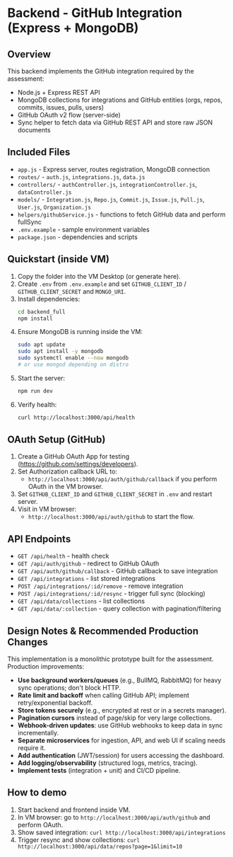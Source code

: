 # Backend - GitHub Integration (Express + MongoDB)

## Overview
This backend implements the GitHub integration required by the assessment:
- Node.js + Express REST API
- MongoDB collections for integrations and GitHub entities (orgs, repos, commits, issues, pulls, users)
- GitHub OAuth v2 flow (server-side)
- Sync helper to fetch data via GitHub REST API and store raw JSON documents

## Included Files
- `app.js` - Express server, routes registration, MongoDB connection
- `routes/` - `auth.js`, `integrations.js`, `data.js`
- `controllers/` - `authController.js`, `integrationController.js`, `dataController.js`
- `models/` - `Integration.js`, `Repo.js`, `Commit.js`, `Issue.js`, `Pull.js`, `User.js`, `Organization.js`
- `helpers/githubService.js` - functions to fetch GitHub data and perform fullSync
- `.env.example` - sample environment variables
- `package.json` - dependencies and scripts

## Quickstart (inside VM)
1. Copy the folder into the VM Desktop (or generate here).
2. Create `.env` from `.env.example` and set `GITHUB_CLIENT_ID` / `GITHUB_CLIENT_SECRET` and `MONGO_URI`.
3. Install dependencies:
   ```bash
   cd backend_full
   npm install
   ```
4. Ensure MongoDB is running inside the VM:
   ```bash
   sudo apt update
   sudo apt install -y mongodb
   sudo systemctl enable --now mongodb
   # or use mongod depending on distro
   ```
5. Start the server:
   ```bash
   npm run dev
   ```
6. Verify health:
   ```bash
   curl http://localhost:3000/api/health
   ```

## OAuth Setup (GitHub)
1. Create a GitHub OAuth App for testing (https://github.com/settings/developers).
2. Set Authorization callback URL to:
   - `http://localhost:3000/api/auth/github/callback` if you perform OAuth in the VM browser.
3. Set `GITHUB_CLIENT_ID` and `GITHUB_CLIENT_SECRET` in `.env` and restart server.
4. Visit in VM browser:
   - `http://localhost:3000/api/auth/github` to start the flow.

## API Endpoints
- `GET /api/health` - health check
- `GET /api/auth/github` - redirect to GitHub OAuth
- `GET /api/auth/github/callback` - GitHub callback to save integration
- `GET /api/integrations` - list stored integrations
- `POST /api/integrations/:id/remove` - remove integration
- `POST /api/integrations/:id/resync` - trigger full sync (blocking)
- `GET /api/data/collections` - list collections
- `GET /api/data/:collection` - query collection with pagination/filtering

## Design Notes & Recommended Production Changes
This implementation is a monolithic prototype built for the assessment. Production improvements:
- **Use background workers/queues** (e.g., BullMQ, RabbitMQ) for heavy sync operations; don't block HTTP.
- **Rate limit and backoff** when calling GitHub API; implement retry/exponential backoff.
- **Store tokens securely** (e.g., encrypted at rest or in a secrets manager).
- **Pagination cursors** instead of page/skip for very large collections.
- **Webhook-driven updates**: use GitHub webhooks to keep data in sync incrementally.
- **Separate microservices** for ingestion, API, and web UI if scaling needs require it.
- **Add authentication** (JWT/session) for users accessing the dashboard.
- **Add logging/observability** (structured logs, metrics, tracing).
- **Implement tests** (integration + unit) and CI/CD pipeline.

## How to demo
1. Start backend and frontend inside VM.
2. In VM browser: go to `http://localhost:3000/api/auth/github` and perform OAuth.
3. Show saved integration: `curl http://localhost:3000/api/integrations`
4. Trigger resync and show collections: `curl http://localhost:3000/api/data/repos?page=1&limit=10`

